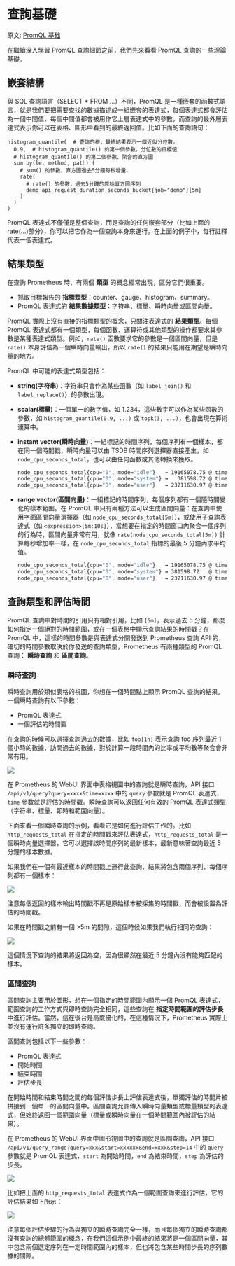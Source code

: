 # 查詢基礎

原文: [PromQL 基础](https://p8s.io/docs/promql/query/theory/)

在繼續深入學習 PromQL 查詢細節之前，我們先來看看 PromQL 查詢的一些理論基礎。

## 嵌套結構

與 SQL 查詢語言（SELECT * FROM ...）不同，PromQL 是一種嵌套的函數式語言，就是我們要把需要查找的數據描述成一組嵌套的表達式，每個表達式都會評估為一個中間值，每個中間值都會被用作它上層表達式中的參數，而查詢的最外層表達式表示你可以在表格、圖形中看到的最終返回值。比如下面的查詢語句：

```promql
histogram_quantile(  # 查詢的根，最終結果表示一個近似分位數。
  0.9,  # histogram_quantile() 的第一個參數，分位數的目標值
  # histogram_quantile() 的第二個參數，聚合的直方圖
  sum by(le, method, path) (
    # sum() 的參數，直方圖過去5分鐘每秒增量。
    rate(
      # rate() 的參數，過去5分鐘的原始直方圖序列
      demo_api_request_duration_seconds_bucket{job="demo"}[5m]
    )
  )
)
```

PromQL 表達式不僅僅是整個查詢，而是查詢的任何嵌套部分（比如上面的rate(...)部分），你可以把它作為一個查詢本身來運行。在上面的例子中，每行註釋代表一個表達式。

## 結果類型

在查詢 Prometheus 時，有兩個 **類型** 的概念經常出現，區分它們很重要。

- 抓取目標報告的 **指標類型**：counter、gauge、histogram、summary。
- PromQL 表達式的 **結果數據類型**：字符串、標量、瞬時向量或區間向量。

PromQL 實際上沒有直接的指標類型的概念，只關注表達式的 **結果類型**。每個 PromQL 表達式都有一個類型，每個函數、運算符或其他類型的操作都要求其參數是某種表達式類型。例如，`rate()` 函數要求它的參數是一個區間向量，但是 `rate()` 本身評估為一個瞬時向量輸出，所以 `rate()` 的結果只能用在期望是瞬時向量的地方。

PromQL 中可能的表達式類型包括：

- **string(字符串)**：字符串只會作為某些函數（如 `label_join()` 和 `label_replace()`）的參數出現。
- **scalar(標量)**：一個單一的數字值，如 1.234，這些數字可以作為某些函數的參數，如 `histogram_quantile(0.9, ...)` 或 `topk(3, ...)`，也會出現在算術運算中。
- **instant vector(瞬時向量)**：一組標記的時間序列，每個序列有一個樣本，都在同一個時間戳，瞬時向量可以由 TSDB 時間序列選擇器直接產生，如 `node_cpu_seconds_total`，也可以由任何函數或其他轉換來獲取。

    ```bash
    node_cpu_seconds_total{cpu="0", mode="idle"}   → 19165078.75 @ timestamp_1
    node_cpu_seconds_total{cpu="0", mode="system"} →   381598.72 @ timestamp_1
    node_cpu_seconds_total{cpu="0", mode="user"}   → 23211630.97 @ timestamp_1
    ```
- **range vector(區間向量)**：一組標記的時間序列，每個序列都有一個隨時間變化的樣本範圍。在 PromQL 中只有兩種方法可以生成區間向量：在查詢中使用字面區間向量選擇器（如 `node_cpu_seconds_total[5m]`），或使用子查詢表達式（如 `<expression>[5m:10s]`），當想要在指定的時間窗口內聚合一個序列的行為時，區間向量非常有用，就像 `rate(node_cpu_seconds_total[5m])` 計算每秒增加率一樣，在 `node_cpu_seconds_total` 指標的最後 5 分鐘內求平均值。

    ```bash
    node_cpu_seconds_total{cpu="0", mode="idle"}   → 19165078.75 @ timestamp_1,  19165136.3 @ timestamp_2, 19165167.72 @ timestamp_3
    node_cpu_seconds_total{cpu="0", mode="system"} → 381598.72   @ timestamp_1,   381599.98 @ timestamp_2,   381600.58 @ timestamp_3
    node_cpu_seconds_total{cpu="0", mode="user"}   → 23211630.97 @ timestamp_1, 23211711.34 @ timestamp_2, 23211748.64 @ timestamp_3
    ```

## 查詢類型和評估時間

PromQL 查詢中對時間的引用只有相對引用，比如 `[5m]`，表示過去 5 分鐘，那麼如何指定一個絕對的時間範圍，或在一個表格中顯示查詢結果的時間戳？在 PromQL 中，這樣的時間參數是與表達式分開發送到 Prometheus 查詢 API 的，確切的時間參數取決於你發送的查詢類型，Prometheus 有兩種類型的 PromQL 查詢： **瞬時查詢** 和 **區間查詢**。

### 瞬時查詢

瞬時查詢用於類似表格的視圖，你想在一個時間點上顯示 PromQL 查詢的結果。一個瞬時查詢有以下參數：

- PromQL 表達式
- 一個評估的時間戳

在查詢的時候可以選擇查詢過去的數據，比如 `foo[1h]` 表示查詢 foo 序列最近 1 個小時的數據，訪問過去的數據，對於計算一段時間內的比率或平均數等聚合會非常有用。

![](./assets/instant-query.png)

在 Prometheus 的 WebUI 界面中表格視圖中的查詢就是瞬時查詢，API 接口 `/api/v1/query?query=xxxx&time=xxxx` 中的 `query` 參數就是 PromQL 表達式，`time` 參數就是評估的時間戳。瞬時查詢可以返回任何有效的 PromQL 表達式類型（字符串、標量、即時和範圍向量）。

下面來看一個瞬時查詢的示例，看看它是如何進行評估工作的。比如 `http_requests_total` 在指定的時間戳來評估表達式，`http_requests_total` 是一個瞬時向量選擇器，它可以選擇該時間序列的最新樣本，最新意味著查詢最近 5 分鐘的樣本數據。

如果我們在一個有最近樣本的時間戳上運行此查詢，結果將包含兩個序列，每個序列都有一個樣本：

![](./assets/instant-query2.png)

注意每個返回的樣本輸出時間戳不再是原始樣本被採集的時間戳，而會被設置為評估的時間戳。

如果在時間戳之前有一個 >5m 的間隙，這個時候如果我們執行相同的查詢：

![](./assets/instant-query3.png)

這個情況下查詢的結果將返回為空，因為很顯然在最近 5 分鐘內沒有能夠匹配的樣本。

### 區間查詢

區間查詢主要用於圖形，想在一個指定的時間範圍內顯示一個 PromQL 表達式，範圍查詢的工作方式與即時查詢完全相同，這些查詢在 **指定時間範圍的評估步長** 中進行評估。當然，這在後台是高度優化的，在這種情況下，Prometheus 實際上並沒有運行許多獨立的即時查詢。

區間查詢包括以下一些參數：

- PromQL 表達式
- 開始時間
- 結束時間
- 評估步長

在開始時間和結束時間之間的每個評估步長上評估表達式後，單獨評估的時間片被拼接到一個單一的區間向量中。區間查詢允許傳入瞬時向量類型或標量類型的表達式，但始終返回一個範圍向量（標量或瞬時向量在一個時間範圍內被評估的結果）。

在 Prometheus 的 WebUI 界面中圖形視圖中的查詢就是區間查詢，API 接口 `/api/v1/query_range?query=xxx&start=xxxxxx&end=xxxx&step=14` 中的 `query` 參數就是 PromQL 表達式，`start` 為開始時間，`end` 為結束時間，`step` 為評估的步長。

![](./assets/range-query.png)

比如把上面的 `http_requests_total` 表達式作為一個範圍查詢來進行評估，它的評估結果如下所示：

![](./assets/range-query2.png)

注意每個評估步驟的行為與獨立的瞬時查詢完全一樣，而且每個獨立的瞬時查詢都沒有查詢的總體範圍的概念，在我們這個示例中最終的結果將是一個區間向量，其中包含兩個選定序列在一定時間範圍內的樣本，但也將包含某些時間步長的序列數據的間隙。
